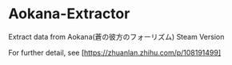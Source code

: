 # Aokana-Extractor
Extract data from Aokana(蒼の彼方のフォーリズム) Steam Version

For further detail, see [https://zhuanlan.zhihu.com/p/108191499]
